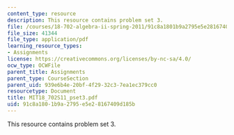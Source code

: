 ```yaml
---
content_type: resource
description: This resource contains problem set 3.
file: /courses/18-702-algebra-ii-spring-2011/91c8a1801b9a2795e5e28167409d185b_MIT18_702S11_pset3.pdf
file_size: 41344
file_type: application/pdf
learning_resource_types:
- Assignments
license: https://creativecommons.org/licenses/by-nc-sa/4.0/
ocw_type: OCWFile
parent_title: Assignments
parent_type: CourseSection
parent_uid: 939e6b4e-20bf-4f29-32c3-7ea1ec379cc0
resourcetype: Document
title: MIT18_702S11_pset3.pdf
uid: 91c8a180-1b9a-2795-e5e2-8167409d185b
---
```

This resource contains problem set 3.